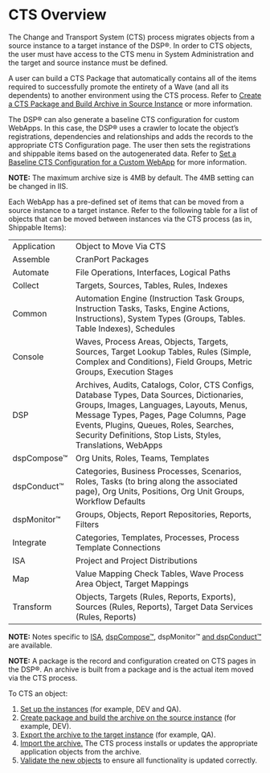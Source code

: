 # CTS Overview

The Change and Transport System (CTS) process migrates objects from a
source instance to a target instance of the DSP®. In order to CTS
objects, the user must have access to the CTS menu in System
Administration and the target and source instance must be defined.

A user can build a CTS Package that automatically contains all of the
items required to successfully promote the entirety of a Wave (and all
its dependents) to another environment using the CTS process. Refer to
[Create a CTS Package and Build Archive in Source
Instance](CreatePckgeBuildArcSrceInstance.htm) or more information.

The DSP® can also generate a baseline CTS configuration for custom
WebApps. In this case, the DSP® uses a crawler to locate the object’s
registrations, dependencies and relationships and adds the records to
the appropriate CTS Configuration page. The user then sets the
registrations and shippable items based on the autogenerated data. Refer
to [Set a Baseline CTS Configuration for a Custom
WebApp](Set%20a%20Baseline%20CTS%20Configuration%20for%20a%20Custom%20WebApp.htm)
for more information.

<span style="font-weight: bold;">NOTE:</span> The maximum archive size
is 4MB by default. The 4MB setting can be changed in IIS.

Each WebApp has a pre-defined set of items that can be moved from a
source instance to a target instance. Refer to the following table for a
list of objects that can be moved between instances via the CTS process
(as in, Shippable
Items):

|             |                                                                                                                                                                                                                                                                                           |
| ----------- | ----------------------------------------------------------------------------------------------------------------------------------------------------------------------------------------------------------------------------------------------------------------------------------------- |
| Application | Object to Move Via CTS                                                                                                                                                                                                                                                                    |
| Assemble    | CranPort Packages                                                                                                                                                                                                                                                                         |
| Automate    | File Operations, Interfaces, Logical Paths                                                                                                                                                                                                                                                |
| Collect     | Targets, Sources, Tables, Rules, Indexes                                                                                                                                                                                                                                                  |
| Common      | Automation Engine (Instruction Task Groups, Instruction Tasks, Tasks, Engine Actions, Instructions), System Types (Groups, Tables. Table Indexes), Schedules                                                                                                                              |
| Console     | Waves, Process Areas, Objects, Targets, Sources, Target Lookup Tables, Rules (Simple, Complex and Conditions), Field Groups, Metric Groups, Execution Stages                                                                                                                              |
| DSP         | Archives, Audits, Catalogs, Color, CTS Configs, Database Types, Data Sources, Dictionaries, Groups, Images, Languages, Layouts, Menus, Message Types, Pages, Page Columns, Page Events, Plugins, Queues, Roles, Searches, Security Definitions, Stop Lists, Styles, Translations, WebApps |
| dspCompose™ | Org Units, Roles, Teams, Templates                                                                                                                                                                                                                                                        |
| dspConduct™ | Categories, Business Processes, Scenarios, Roles, Tasks (to bring along the associated page), Org Units, Positions, Org Unit Groups, Workflow Defaults                                                                                                                                    |
| dspMonitor™ | Groups, Objects, Report Repositories, Reports, Filters                                                                                                                                                                                                                                    |
| Integrate   | Categories, Templates, Processes, Process Template Connections                                                                                                                                                                                                                            |
| ISA         | Project and Project Distributions                                                                                                                                                                                                                                                         |
| Map         | Value Mapping Check Tables, Wave Process Area Object, Target Mappings                                                                                                                                                                                                                     |
| Transform   | Objects, Targets (Rules, Reports, Exports), Sources (Rules, Reports), Target Data Services (Rules, Reports)                                                                                                                                                                               |

<span style="font-weight: bold;">NOTE:</span> Notes specific to
[ISA](../../../Data_Quality/ISA/Use_Cases/ISA_CTS_Overview.htm),
[dspCompose™](../../../Data_Quality/dspCompose/Use_Cases/CTS_Notes_Specific_to_dspCompose.htm),
dspMonitor™ [and
dspConduct™](../../../Master_Data_Mgmt/dspConduct/Use_Cases/CTS_Notes_Specific_to_dspConduct.htm)
are available.

**NOTE:** A package is the record and configuration created on CTS pages
in the DSP®. An archive is built from a package and is the actual item
moved via the CTS process.

To CTS an object:

1.  [Set up the instances](Set_up_Instances.htm) (for example, DEV and
    QA).
2.  [Create package and build the archive on the source
    instance](CreatePckgeBuildArcSrceInstance.htm) (for example, DEV).
3.  [Export the archive to the target
    instance](Export_CTS_Archive_to_Target_Instance.htm) (for example,
    QA).
4.  [Import the archive.](Import_Archive_on_the_Target_Instance.htm) The
    CTS process installs or updates the appropriate application objects
    from the archive.
5.  [Validate the new objects](Validate_Objects.htm) to ensure all
    functionality is updated correctly.
